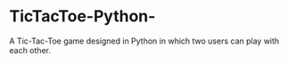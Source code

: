 # TicTacToe-Python-
A Tic-Tac-Toe game designed in Python in which two users can play with each other.
